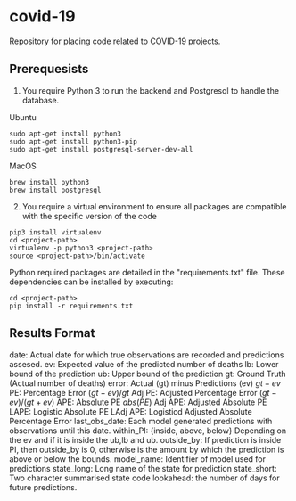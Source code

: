 # covid-19
Repository for placing code related to COVID-19 projects.

## Prerequesists

1) You require Python 3 to run the backend and Postgresql to handle the database.

Ubuntu
```
sudo apt-get install python3
sudo apt-get install python3-pip
sudo apt-get install postgresql-server-dev-all
```

MacOS
```
brew install python3
brew install postgresql
```

2) You require a virtual environment to ensure all packages are compatible with the specific version of the code

```
pip3 install virtualenv
cd <project-path>
virtualenv -p python3 <project-path>
source <project-path>/bin/activate
```

Python required packages are detailed in the "requirements.txt" file. These
dependencies can be installed by executing:

```
cd <project-path>
pip install -r requirements.txt
```

## Results Format

date: Actual date for which true observations are recorded and predictions assesed.
ev: Expected value of the predicted number of deaths
lb: Lower bound of the prediction
ub: Upper bound of the prediction
gt: Ground Truth (Actual number of deaths)
error: Actual (gt) minus Predictions (ev) $gt-ev$
PE: Percentage Error $(gt-ev)/gt$
Adj PE: Adjusted Percentage Error $(gt-ev)/(gt+ev)$
APE: Absolute PE $abs(PE)$
Adj APE: Adjusted Absolute PE
LAPE: Logistic Absolute PE
LAdj APE: Logisticd Adjusted Absolute Percentage Error
last_obs_date: Each model generated predictions with observations until this date.
within_PI: {inside, above, below} Depending on the ev and if it is inside the ub,lb and ub.
outside_by: If prediction is inside PI, then outside_by is 0, otherwise is the amount by which the prediction is above or below the bounds.
model_name: Identifier of model used for predictions
state_long: Long name of the state for prediction
state_short: Two character summarised state code
lookahead: the number of days for future predictions.
